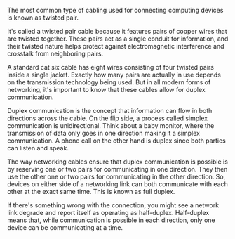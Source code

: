 The most common type of cabling used for connecting computing devices is known as twisted pair. 

It's called a twisted pair cable because it features pairs of copper wires that are twisted together. These pairs act as a single conduit for information, and their twisted nature helps protect against electromagnetic interference and crosstalk from neighboring pairs. 

A standard cat six cable has eight wires consisting of four twisted pairs inside a single jacket. Exactly how many pairs are actually in use depends on the transmission technology being used. But in all modern forms of networking, it's important to know that these cables allow for duplex communication. 

Duplex communication is the concept that information can flow in both directions across the cable. On the flip side, a process called simplex communication is unidirectional. Think about a baby monitor, where the transmission of data only goes in one direction making it a simplex communication. A phone call on the other hand is duplex since both parties can listen and speak. 

The way networking cables ensure that duplex communication is possible is by reserving one or two pairs for communicating in one direction. They then use the other one or two pairs for communicating in the other direction. So, devices on either side of a networking link can both communicate with each other at the exact same time. This is known as full duplex. 

If there's something wrong with the connection, you might see a network link degrade and report itself as operating as half-duplex. Half-duplex means that, while communication is possible in each direction, only one device can be communicating at a time.
